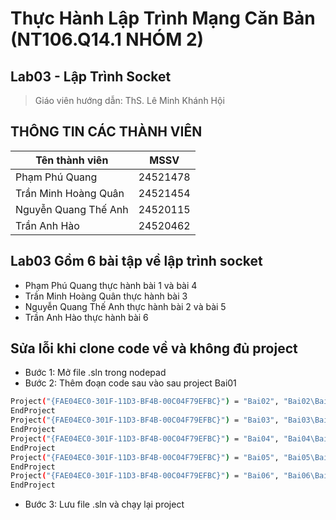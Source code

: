 # Thực Hành Lập Trình Mạng Căn Bản (NT106.Q14.1 NHÓM 2)
## Lab03 - Lập Trình Socket
> Giáo viên hướng dẫn: ThS. Lê Minh Khánh Hội

## THÔNG TIN CÁC THÀNH VIÊN
| Tên thành viên   |      MSSV      |
|------------------|:--------------:|
| Phạm Phú Quang  |   24521478     |
| Trần Minh Hoàng Quân  |   24521454     |
| Nguyễn Quang Thế Anh   |   24520115     |
| Trần Anh Hào  |   24520462     |
## Lab03 Gồm 6 bài tập về lập trình socket
* Phạm Phú Quang thực hành bài 1 và bài 4
* Trần Minh Hoàng Quân thực hành bài 3
* Nguyễn Quang Thế Anh thực hành bài 2 và bài 5
* Trần Anh Hào thực hành bài 6

## Sửa lỗi khi clone code về và không đủ project
* Bước 1: Mở file .sln trong nodepad
* Bước 2: Thêm đoạn code sau vào sau project Bai01
```bash
Project("{FAE04EC0-301F-11D3-BF4B-00C04F79EFBC}") = "Bai02", "Bai02\Bai02.csproj", "{BF155498-7227-4058-8C61-40EE7443799A}"
EndProject
Project("{FAE04EC0-301F-11D3-BF4B-00C04F79EFBC}") = "Bai03", "Bai03\Bai03.csproj", "{08C8AC0D-A725-43E0-90C1-8E82C86BD9A7}"
EndProject
Project("{FAE04EC0-301F-11D3-BF4B-00C04F79EFBC}") = "Bai04", "Bai04\Bai04.csproj", "{880F77AA-D727-4D67-A0DD-5B254E325DA2}"
EndProject
Project("{FAE04EC0-301F-11D3-BF4B-00C04F79EFBC}") = "Bai05", "Bai05\Bai05.csproj", "{29C0CFA4-AD81-418C-8F59-7D4C547D6640}"
EndProject
Project("{FAE04EC0-301F-11D3-BF4B-00C04F79EFBC}") = "Bai06", "Bai06\Bai06.csproj", "{FB2FA89A-320E-472A-8FB3-803BF592DBE2}"
EndProject
```
* Bước 3: Lưu file .sln và chạy lại project
